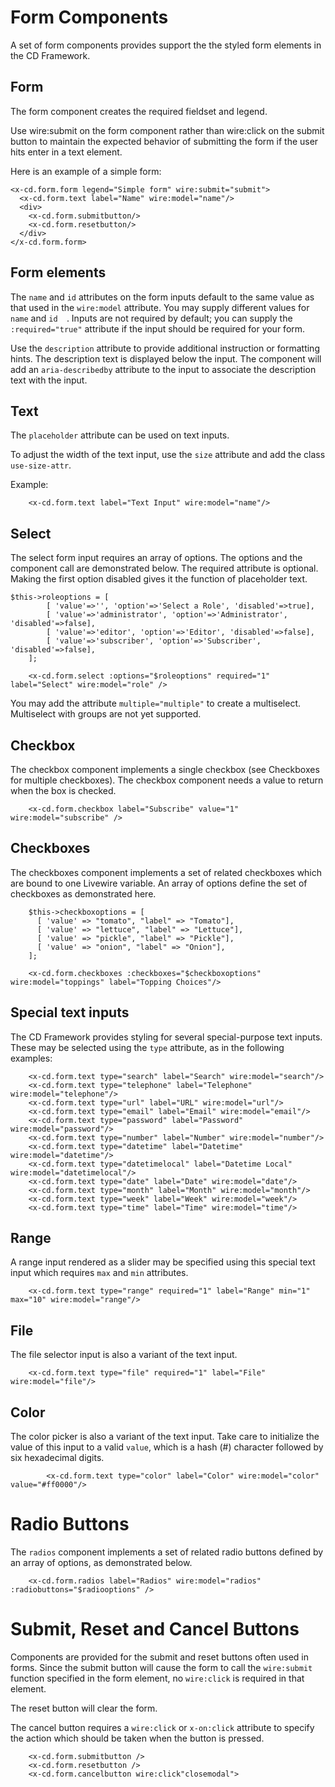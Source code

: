 # Form Components

A set of form components provides support the the styled form elements in the CD Framework. 

## Form

The form component creates the required fieldset and legend.

Use wire:submit on the form component rather than wire:click on the submit button to maintain the 
expected behavior of submitting the form if the user hits enter in a text element.

Here is an example of a simple form:

```
<x-cd.form.form legend="Simple form" wire:submit="submit">
  <x-cd.form.text label="Name" wire:model="name"/>
  <div>
    <x-cd.form.submitbutton/>
    <x-cd.form.resetbutton/>
  </div>
</x-cd.form.form>
```

## Form elements

The `name` and `id` attributes on the form inputs default to the same value as 
that used in the `wire:model` attribute. You may supply different values for `name` and `id  `.
Inputs are not required by default; you can supply the `:required="true"` attribute if the input
should be required for your form.

Use the `description` attribute to provide additional instruction or formatting hints.  The description text is displayed below the input.  The component will add an `aria-describedby` attribute to the input to associate the description text with the input. 

## Text

The `placeholder` attribute can be used on text inputs.

To adjust the width of the text input, use the `size` attribute and add the class `use-size-attr`. 

Example:
```
    <x-cd.form.text label="Text Input" wire:model="name"/>
```
## Select

The select form input requires an array of options. 
The options and the component call are demonstrated below. The required attribute is optional.
Making the first option disabled gives it the function of placeholder text. 

```
$this->roleoptions = [
        [ 'value'=>'', 'option'=>'Select a Role', 'disabled'=>true],
        [ 'value'=>'administrator', 'option'=>'Administrator', 'disabled'=>false],
        [ 'value'=>'editor', 'option'=>'Editor', 'disabled'=>false],
        [ 'value'=>'subscriber', 'option'=>'Subscriber', 'disabled'=>false],
    ];
```

```
    <x-cd.form.select :options="$roleoptions" required="1" label="Select" wire:model="role" />
```
You may add the attribute `multiple="multiple"` to create a multiselect.  Multiselect with groups are not yet supported.

## Checkbox

The checkbox component implements a single checkbox (see Checkboxes for multiple checkboxes).
The checkbox component needs a value to return when the box is checked. 

```
    <x-cd.form.checkbox label="Subscribe" value="1" wire:model="subscribe" />
```

## Checkboxes

The checkboxes component implements a set of related checkboxes which are bound to one Livewire variable. 
An array of options define the set of checkboxes as demonstrated here.

```
    $this->checkboxoptions = [
      [ 'value' => "tomato", "label" => "Tomato"],
      [ 'value' => "lettuce", "label" => "Lettuce"],
      [ 'value' => "pickle", "label" => "Pickle"], 
      [ 'value' => "onion", "label" => "Onion"], 
    ]; 
```

```
    <x-cd.form.checkboxes :checkboxes="$checkboxoptions" wire:model="toppings" label="Topping Choices"/>
```

## Special text inputs

The CD Framework provides styling for several special-purpose text inputs. These may be selected
using the `type` attribute, as in the following examples:


```
    <x-cd.form.text type="search" label="Search" wire:model="search"/>
    <x-cd.form.text type="telephone" label="Telephone" wire:model="telephone"/>
    <x-cd.form.text type="url" label="URL" wire:model="url"/>
    <x-cd.form.text type="email" label="Email" wire:model="email"/>
    <x-cd.form.text type="password" label="Password" wire:model="password"/>
    <x-cd.form.text type="number" label="Number" wire:model="number"/>
    <x-cd.form.text type="datetime" label="Datetime" wire:model="datetime"/>
    <x-cd.form.text type="datetimelocal" label="Datetime Local" wire:model="datetimelocal"/>
    <x-cd.form.text type="date" label="Date" wire:model="date"/>
    <x-cd.form.text type="month" label="Month" wire:model="month"/>
    <x-cd.form.text type="week" label="Week" wire:model="week"/>
    <x-cd.form.text type="time" label="Time" wire:model="time"/>
```
## Range

A range input rendered as a slider may be specified using this special text input which requires
`max` and `min` attributes.

```
    <x-cd.form.text type="range" required="1" label="Range" min="1" max="10" wire:model="range"/>
```       

## File

The file selector input is also a variant of the text input.
```
    <x-cd.form.text type="file" required="1" label="File" wire:model="file"/>
```

## Color

The color picker is also a variant of the text input.  Take care to initialize the value of this
input to a valid `value`, which is a hash (#) character followed by six hexadecimal digits. 
```
        <x-cd.form.text type="color" label="Color" wire:model="color" value="#ff0000"/>
```
        
# Radio Buttons

The `radios` component implements a set of related radio buttons defined by an array of options, as demonstrated below.</p>

```
    <x-cd.form.radios label="Radios" wire:model="radios" :radiobuttons="$radiooptions" />
```

# Submit, Reset and Cancel Buttons

Components are provided for the submit and reset buttons often used in forms.  Since the submit button will cause
the form to call the `wire:submit` function specified in the form element, no `wire:click` is required in that element. 

The reset button will clear the form. 

The cancel button requires a `wire:click` or `x-on:click` attribute to specify the action which should be
taken when the button is pressed. 

```
    <x-cd.form.submitbutton />
    <x-cd.form.resetbutton />
    <x-cd.form.cancelbutton wire:click"closemodal">
```




